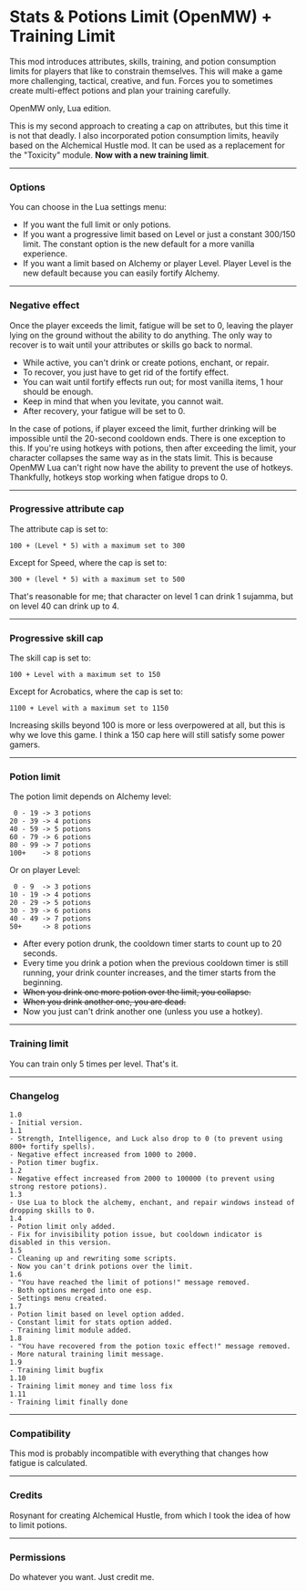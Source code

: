 # Stats & Potions Limit (OpenMW) + Training Limit

This mod introduces attributes, skills, training, and potion consumption limits for players that like to constrain themselves. This will make a game more challenging, tactical, creative, and fun. Forces you to sometimes create multi-effect potions and plan your training carefully.

OpenMW only, Lua edition.

This is my second approach to creating a cap on attributes, but this time it is not that deadly. I also incorporated potion consumption limits, heavily based on the Alchemical Hustle mod. It can be used as a replacement for the "Toxicity" module. **Now with a new training limit**.

------------------------------------------------------------

### Options

You can choose in the Lua settings menu:

- If you want the full limit or only potions.
- If you want a progressive limit based on Level or just a constant 300/150 limit. The constant option is the new default for a more vanilla experience.
- If you want a limit based on Alchemy or player Level. Player Level is the new default because you can easily fortify Alchemy.

------------------------------------------------------------

### Negative effect

Once the player exceeds the limit, fatigue will be set to 0, leaving the player lying on the ground without the ability to do anything. The only way to recover is to wait until your attributes or skills go back to normal.

- While active, you can't drink or create potions, enchant, or repair.
- To recover, you just have to get rid of the fortify effect.
- You can wait until fortify effects run out; for most vanilla items, 1 hour should be enough.
- Keep in mind that when you levitate, you cannot wait.
- After recovery, your fatigue will be set to 0.

In the case of potions, if player exceed the limit, further drinking will be impossible until the 20-second cooldown ends. There is one exception to this. If you're using hotkeys with potions, then after exceeding the limit, your character collapses the same way as in the stats limit. This is because OpenMW Lua can't right now have the ability to prevent the use of hotkeys. Thankfully, hotkeys stop working when fatigue drops to 0.

------------------------------------------------------------

### Progressive attribute cap

The attribute cap is set to:
```
100 + (Level * 5) with a maximum set to 300
```
Except for Speed, where the cap is set to:
```
300 + (level * 5) with a maximum set to 500
```
That's reasonable for me; that character on level 1 can drink 1 sujamma, but on level 40 can drink up to 4.

------------------------------------------------------------

### Progressive skill cap

The skill cap is set to:
```
100 + Level with a maximum set to 150
```
Except for Acrobatics, where the cap is set to:
```
1100 + Level with a maximum set to 1150
```
Increasing skills beyond 100 is more or less overpowered at all, but this is why we love this game. I think a 150 cap here will still satisfy some power gamers.

------------------------------------------------------------

### Potion limit

The potion limit depends on Alchemy level:
```
 0 - 19 -> 3 potions
20 - 39 -> 4 potions
40 - 59 -> 5 potions
60 - 79 -> 6 potions
80 - 99 -> 7 potions
100+    -> 8 potions
```

Or on player Level:
```
 0 - 9  -> 3 potions
10 - 19 -> 4 potions
20 - 29 -> 5 potions
30 - 39 -> 6 potions
40 - 49 -> 7 potions
50+     -> 8 potions
```

- After every potion drunk, the cooldown timer starts to count up to 20 seconds.
- Every time you drink a potion when the previous cooldown timer is still running, your drink counter increases, and the timer starts from the beginning.
- <s>When you drink one more potion over the limit, you collapse.</s>
- <s>When you drink another one, you are dead.</s>
- Now you just can't drink another one (unless you use a hotkey).

------------------------------------------------------------

### Training limit

You can train only 5 times per level. That's it.

------------------------------------------------------------

### Changelog
```
1.0
- Initial version.
1.1
- Strength, Intelligence, and Luck also drop to 0 (to prevent using 800+ fortify spells).
- Negative effect increased from 1000 to 2000.
- Potion timer bugfix.
1.2
- Negative effect increased from 2000 to 100000 (to prevent using strong restore potions).
1.3
- Use Lua to block the alchemy, enchant, and repair windows instead of dropping skills to 0.
1.4
- Potion limit only added.
- Fix for invisibility potion issue, but cooldown indicator is disabled in this version.
1.5
- Cleaning up and rewriting some scripts.
- Now you can't drink potions over the limit.
1.6
- "You have reached the limit of potions!" message removed.
- Both options merged into one esp.
- Settings menu created.
1.7
- Potion limit based on level option added.
- Constant limit for stats option added.
- Training limit module added.
1.8
- "You have recovered from the potion toxic effect!" message removed.
- More natural training limit message.
1.9
- Training limit bugfix
1.10
- Training limit money and time loss fix
1.11
- Training limit finally done
```

------------------------------------------------------------

### Compatibility

This mod is probably incompatible with everything that changes how fatigue is calculated.

------------------------------------------------------------

### Credits

Rosynant for creating Alchemical Hustle, from which I took the idea of how to limit potions.

------------------------------------------------------------

### Permissions

Do whatever you want. Just credit me.